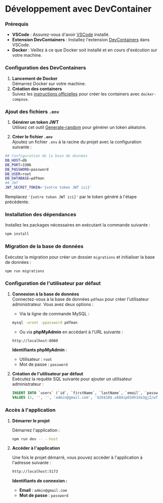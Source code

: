 # Développement avec DevContainer

### Prérequis

- **VSCode** : Assurez-vous d'avoir [VSCode](https://code.visualstudio.com/)
  installé.
- **Extension DevContainers** : Installez l'extension
  [DevContainers](https://marketplace.visualstudio.com/items?itemName=ms-vscode-remote.remote-containers)
  dans VSCode.
- **Docker** : Veillez à ce que Docker soit installé et en cours d'exécution sur
  votre machine.

### Configuration des DevContainers

1. **Lancement de Docker**  
   Démarrez Docker sur votre machine.
2. **Création des containers**  
   Suivez les
   [instructions officielles](https://code.visualstudio.com/docs/devcontainers/create-dev-container#_use-docker-compose)
   pour créer les containers avec `docker-compose`.

### Ajout des fichiers `.env`

1. **Générer un token JWT**  
   Utilisez cet outil
   [Generate-random](https://generate-random.org/api-token-generator?count=1&length=256&type=mixed-numbers-symbols&prefix=)
   pour générer un token aléatoire.

2. **Créer le fichier `.env`**  
   Ajoutez un fichier `.env` à la racine du projet avec la configuration
   suivante :

```bash
## Configuration de la base de données
DB_HOST=db
DB_PORT=3306
DB_PASSWORD=password
DB_USER=root
DB_DATABASE=pdfman
## JWT
JWT_SECRET_TOKEN='{votre token JWT ici}'
```

Remplacez `'{votre token JWT ici}'` par le token généré à l'étape précédente.

### Installation des dépendances

Installez les packages nécessaires en exécutant la commande suivante :

```bash
npm install
```

### Migration de la base de données

Exécutez la migration pour créer un dossier `migrations` et initialiser la base
de données :

```bash
npm run migrations
```

### Configuration de l'utilisateur par défaut

1. **Connexion à la base de données**  
   Connectez-vous à la base de données `pdfman` pour créer l'utilisateur
   administrateur. Vous avez deux options :

   - Via la ligne de commande MySQL :

   ```bash
   mysql -uroot -ppassword pdfman
   ```

   - Ou via **phpMyAdmin** en accédant à l'URL suivante :

   ```bash
   http://localhost:8080
   ```

   **Identifiants phpMyAdmin** :

   - Utilisateur : `root`
   - Mot de passe : `password`

2. **Création de l'utilisateur par défaut**  
   Exécutez la requête SQL suivante pour ajouter un utilisateur administrateur :

   ```sql
   INSERT INTO `users` (`id`, `firstName`, `lastName`, `email`, `password`, `loginToken`)
   VALUES (1, '', '', 'admin@gmail.com', '$2b$10$.vAQ4ipd3dh1da3gjZ/w7e9Y23mEOz2rqMzPOC3SfJkCfAIkY/Qpy', NULL);
   ```

### Accès à l'application

1. **Démarrer le projet**

   Démarrez l'application :

   ```bash
   npm run dev -- --host
   ```

2. **Accéder à l'application**

   Une fois le projet démarré, vous pouvez accéder à l'application à l'adresse
   suivante :

   ```bash
   http://localhost:5173
   ```

   **Identifiants de connexion :**

   - **Email** : `admin@gmail.com`
   - **Mot de passe** : `password`
